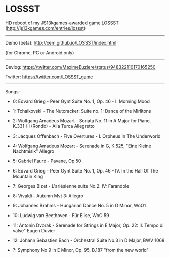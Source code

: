 LOSSST
==

HD reboot of my JS13kgames-awarded game LOSSST (http://js13kgames.com/entries/lossst)

---

Demo (beta): http://xem.github.io/LOSSST/index.html

(for Chrome, PC or Android only)

---

Devlog: https://twitter.com/MaximeEuziere/status/948322110170165250

Twitter: https://twitter.com/LOSSST_game

---

Songs:

- 0: Edvard Grieg - Peer Gynt Suite No. 1, Op. 46 - I. Morning Mood
- 1: Tchaikovski - The Nutcracker: Suite no. 1: Dance of the Mirlitons
- 2: Wolfgang Amadeus Mozart - Sonata No. 11 in A Major for Piano. K.331-III (Rondo) - Alla Turca  Allegretto
- 3: Jacques Offenbach - Five Overtures - I. Orpheus In The Underworld
- 4: Wolfgang Amadeus Mozart - Serenade in G, K.525, "Eine Kleine Nachtmisik" Allegro
- 5: Gabriel Fauré - Pavane, Op.50
- 6: Edvard Grieg - Peer Gynt Suite No. 1, Op. 46 - IV. In the Hall Of The Mountain King
- 7: Georges Bizet - L'arlésienne suite No.2. IV: Farandole
- 8: Vivaldi - Autumn Mvt 3: Allegro
- 9: Johannes Brahms - Hungarian Dance No. 5 in G Minor, WoO1
- 10: Ludwig van Beethoven - Für Elise, WoO 59
- 11: Antonin Dvorak - Serenade for Strings in E Major, Op. 22: II. Tempo di valse"  Eugen Duvier
- 12: Johann Sebastien Bach - Orchestral Suite No.3 in D Major, BWV 1068

- ?: Symphony No 9 in E Minor, Op. 95, B.187 "from the new world"